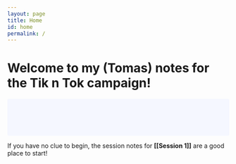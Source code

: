 ```yaml
---
layout: page
title: Home
id: home
permalink: /
---
```


# Welcome to my (Tomas) notes for the Tik n Tok campaign!

<p style="padding: 3em 1em; background: #f5f7ff; border-radius: 4px;">

  If you have no clue to begin, the session notes for <span style="font-weight: bold">[[Session 1]]</span> are a good place to start!
</p>

<style>
  .wrapper {
    max-width: 46em;
  }
</style>
